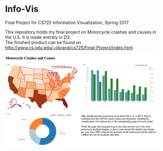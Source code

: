 # Info-Vis
Final Project for CS725 Information Visualization, Spring 2017  
  
This repository holds my final project on Motorcycle crashes and causes in the U.S. It is made entirely in D3.  
The finished product can be found on http://www.cs.odu.edu/~okrand/cs725/Final-Project/index.html  

![Alt text](/project_screenshot.png?raw=true)
